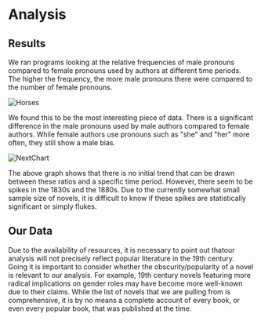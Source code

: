 # Analysis

## Results
We ran programs looking at the relative frequencies of male pronouns compared to female pronouns 
used by authors at different time periods. The higher the frequency, the more male pronouns there 
were compared to the number of female pronouns.

![Horses](https://upload.wikimedia.org/wikipedia/commons/d/de/Nokota_Horses_cropped.jpg "Horses")


We found this to be the most interesting piece of data. There is a significant 
difference in the male pronouns used by male authors compared to female authors. 
While female authors use pronouns such as "she" and "her" more often, they still show
a male bias.

![NextChart](https://en.wikipedia.org/wiki/File:Golden_Retriever_medium-to-light-coat.jpg "Next 
Chart")

The above graph shows that there is no initial trend that can be drawn between these ratios and a
specific time period. However, there seem to be spikes in the 1830s and the 1880s. Due to the 
currently somewhat small sample size of novels, it is difficult to know if these spikes are 
statistically significant or simply flukes.

## Our Data
Due to the availability of resources, it is necessary to point out thatour analysis will not 
precisely reflect popular literature in the 19th century. Going it is important to consider 
whether the obscurity/popularity of a novel is relevant to our analysis. For example, 19th 
century novels featuring more radical implications on gender roles may have become more 
well-known due to their claims. While the list of novels that we are pulling from is 
comprehensive, it is by no means a complete account of every book, or even every popular book, 
that was published at the time.
